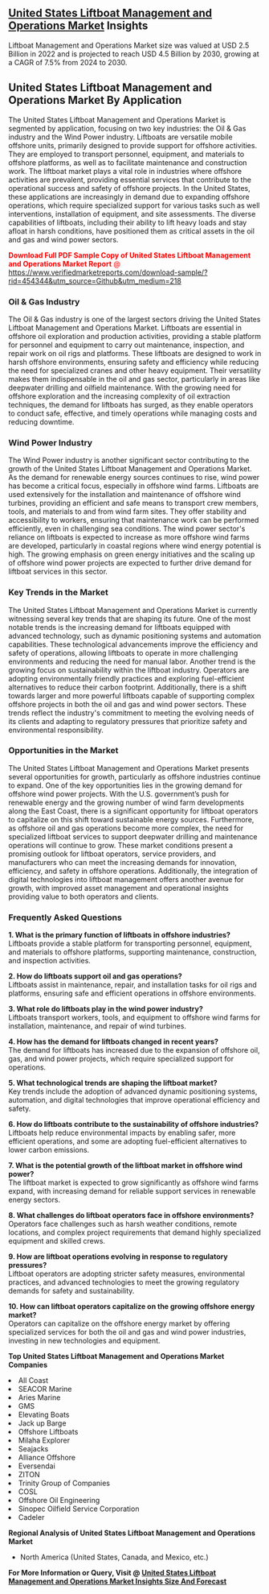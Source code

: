 <h2><a href="https://www.verifiedmarketreports.com/download-sample/?rid=454344&amp;utm_source=Github&amp;utm_medium=218" target="_blank">United States Liftboat Management and Operations Market</a> Insights</h2><p>Liftboat Management and Operations Market size was valued at USD 2.5 Billion in 2022 and is projected to reach USD 4.5 Billion by 2030, growing at a CAGR of 7.5% from 2024 to 2030.</p><p> <h2>United States Liftboat Management and Operations Market By Application</h2> <p>The United States Liftboat Management and Operations Market is segmented by application, focusing on two key industries: the Oil & Gas industry and the Wind Power industry. Liftboats are versatile mobile offshore units, primarily designed to provide support for offshore activities. They are employed to transport personnel, equipment, and materials to offshore platforms, as well as to facilitate maintenance and construction work. The liftboat market plays a vital role in industries where offshore activities are prevalent, providing essential services that contribute to the operational success and safety of offshore projects. In the United States, these applications are increasingly in demand due to expanding offshore operations, which require specialized support for various tasks such as well interventions, installation of equipment, and site assessments. The diverse capabilities of liftboats, including their ability to lift heavy loads and stay afloat in harsh conditions, have positioned them as critical assets in the oil and gas and wind power sectors.</p> <p><p><span class=""><span style="color: #ff0000;"><strong>Download Full PDF Sample Copy of United States Liftboat Management and Operations Market Report</strong> @ </span><a href="https://www.verifiedmarketreports.com/download-sample/?rid=454344&amp;utm_source=Github&amp;utm_medium=218" target="_blank">https://www.verifiedmarketreports.com/download-sample/?rid=454344&amp;utm_source=Github&amp;utm_medium=218</a></span></p></p> <h3>Oil & Gas Industry</h3> <p>The Oil & Gas industry is one of the largest sectors driving the United States Liftboat Management and Operations Market. Liftboats are essential in offshore oil exploration and production activities, providing a stable platform for personnel and equipment to carry out maintenance, inspection, and repair work on oil rigs and platforms. These liftboats are designed to work in harsh offshore environments, ensuring safety and efficiency while reducing the need for specialized cranes and other heavy equipment. Their versatility makes them indispensable in the oil and gas sector, particularly in areas like deepwater drilling and oilfield maintenance. With the growing need for offshore exploration and the increasing complexity of oil extraction techniques, the demand for liftboats has surged, as they enable operators to conduct safe, effective, and timely operations while managing costs and reducing downtime.</p> <h3>Wind Power Industry</h3> <p>The Wind Power industry is another significant sector contributing to the growth of the United States Liftboat Management and Operations Market. As the demand for renewable energy sources continues to rise, wind power has become a critical focus, especially in offshore wind farms. Liftboats are used extensively for the installation and maintenance of offshore wind turbines, providing an efficient and safe means to transport crew members, tools, and materials to and from wind farm sites. They offer stability and accessibility to workers, ensuring that maintenance work can be performed efficiently, even in challenging sea conditions. The wind power sector's reliance on liftboats is expected to increase as more offshore wind farms are developed, particularly in coastal regions where wind energy potential is high. The growing emphasis on green energy initiatives and the scaling up of offshore wind power projects are expected to further drive demand for liftboat services in this sector.</p> <h3>Key Trends in the Market</h3> <p>The United States Liftboat Management and Operations Market is currently witnessing several key trends that are shaping its future. One of the most notable trends is the increasing demand for liftboats equipped with advanced technology, such as dynamic positioning systems and automation capabilities. These technological advancements improve the efficiency and safety of operations, allowing liftboats to operate in more challenging environments and reducing the need for manual labor. Another trend is the growing focus on sustainability within the liftboat industry. Operators are adopting environmentally friendly practices and exploring fuel-efficient alternatives to reduce their carbon footprint. Additionally, there is a shift towards larger and more powerful liftboats capable of supporting complex offshore projects in both the oil and gas and wind power sectors. These trends reflect the industry's commitment to meeting the evolving needs of its clients and adapting to regulatory pressures that prioritize safety and environmental responsibility.</p> <h3>Opportunities in the Market</h3> <p>The United States Liftboat Management and Operations Market presents several opportunities for growth, particularly as offshore industries continue to expand. One of the key opportunities lies in the growing demand for offshore wind power projects. With the U.S. government’s push for renewable energy and the growing number of wind farm developments along the East Coast, there is a significant opportunity for liftboat operators to capitalize on this shift toward sustainable energy sources. Furthermore, as offshore oil and gas operations become more complex, the need for specialized liftboat services to support deepwater drilling and maintenance operations will continue to grow. These market conditions present a promising outlook for liftboat operators, service providers, and manufacturers who can meet the increasing demands for innovation, efficiency, and safety in offshore operations. Additionally, the integration of digital technologies into liftboat management offers another avenue for growth, with improved asset management and operational insights providing value to both operators and clients.</p> <h3>Frequently Asked Questions</h3> <p><strong>1. What is the primary function of liftboats in offshore industries?</strong><br> Liftboats provide a stable platform for transporting personnel, equipment, and materials to offshore platforms, supporting maintenance, construction, and inspection activities.</p> <p><strong>2. How do liftboats support oil and gas operations?</strong><br> Liftboats assist in maintenance, repair, and installation tasks for oil rigs and platforms, ensuring safe and efficient operations in offshore environments.</p> <p><strong>3. What role do liftboats play in the wind power industry?</strong><br> Liftboats transport workers, tools, and equipment to offshore wind farms for installation, maintenance, and repair of wind turbines.</p> <p><strong>4. How has the demand for liftboats changed in recent years?</strong><br> The demand for liftboats has increased due to the expansion of offshore oil, gas, and wind power projects, which require specialized support for operations.</p> <p><strong>5. What technological trends are shaping the liftboat market?</strong><br> Key trends include the adoption of advanced dynamic positioning systems, automation, and digital technologies that improve operational efficiency and safety.</p> <p><strong>6. How do liftboats contribute to the sustainability of offshore industries?</strong><br> Liftboats help reduce environmental impacts by enabling safer, more efficient operations, and some are adopting fuel-efficient alternatives to lower carbon emissions.</p> <p><strong>7. What is the potential growth of the liftboat market in offshore wind power?</strong><br> The liftboat market is expected to grow significantly as offshore wind farms expand, with increasing demand for reliable support services in renewable energy sectors.</p> <p><strong>8. What challenges do liftboat operators face in offshore environments?</strong><br> Operators face challenges such as harsh weather conditions, remote locations, and complex project requirements that demand highly specialized equipment and skilled crews.</p> <p><strong>9. How are liftboat operations evolving in response to regulatory pressures?</strong><br> Liftboat operators are adopting stricter safety measures, environmental practices, and advanced technologies to meet the growing regulatory demands for safety and sustainability.</p> <p><strong>10. How can liftboat operators capitalize on the growing offshore energy market?</strong><br> Operators can capitalize on the offshore energy market by offering specialized services for both the oil and gas and wind power industries, investing in new technologies and equipment.</p> </p><p><strong>Top United States Liftboat Management and Operations Market Companies</strong></p><div data-test-id=""><p><li>All Coast</li><li> SEACOR Marine</li><li> Aries Marine</li><li> GMS</li><li> Elevating Boats</li><li> Jack up Barge</li><li> Offshore Liftboats</li><li> Milaha Explorer</li><li> Seajacks</li><li> Alliance Offshore</li><li> Eversendai</li><li> ZITON</li><li> Trinity Group of Companies</li><li> COSL</li><li> Offshore Oil Engineering</li><li> Sinopec Oilfield Service Corporation</li><li> Cadeler</li></p><div><strong>Regional Analysis of&nbsp;United States Liftboat Management and Operations Market</strong></div><ul><li dir="ltr"><p dir="ltr">North America&nbsp;(United States, Canada, and Mexico, etc.)</p></li></ul><p><strong>For More Information or Query, Visit @&nbsp;</strong><strong><a href="https://www.verifiedmarketreports.com/product/liftboat-management-and-operations-market/?utm_source=Github&amp;utm_medium=218" target="_blank">United States Liftboat Management and Operations Market Insights Size And Forecast</a></strong></p></div>
